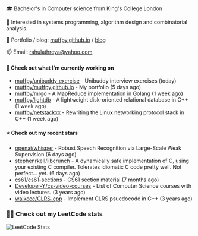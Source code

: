 🎓 Bachelor's in Computer science from King's College London  

🔭 Interested in systems programming, algorithm design and combinatorial analysis.

🤗 Portfolio / blog: [muffpy.github.io](https://muffpy.github.io/) / [blog](https://muffpy.github.io/blog)

📫 Email: [rahulathreya@yahoo.com](mailto:rahulathreya@yahoo.com)

#### 👷 Check out what I'm currently working on

- [muffpy/unibuddy_exercise](https://github.com/muffpy/unibuddy_exercise) - Unibuddy interview exercises (today)
- [muffpy/muffpy.github.io](https://github.com/muffpy/muffpy.github.io) - My portfolio (5 days ago)
- [muffpy/mrgo](https://github.com/muffpy/mrgo) - A MapReduce implementation in Golang (1 week ago)
- [muffpy/lightdb](https://github.com/muffpy/lightdb) - A lightweight disk-oriented relational database in C&#43;&#43; (1 week ago)
- [muffpy/netstackxx](https://github.com/muffpy/netstackxx) - Rewriting the Linux networking protocol stack in C&#43;&#43; (1 week ago)

#### ⭐ Check out my recent stars

- [openai/whisper](https://github.com/openai/whisper) - Robust Speech Recognition via Large-Scale Weak Supervision (6 days ago)
- [stephenrkell/libcrunch](https://github.com/stephenrkell/libcrunch) - A dynamically safe implementation of C, using your existing C compiler. Tolerates idiomatic C code pretty well. Not perfect... yet. (6 days ago)
- [cs61/cs61-sections](https://github.com/cs61/cs61-sections) - CS61 section material (7 months ago)
- [Developer-Y/cs-video-courses](https://github.com/Developer-Y/cs-video-courses) - List of Computer Science courses with video lectures. (3 years ago)
- [walkccc/CLRS-cpp](https://github.com/walkccc/CLRS-cpp) - Implement CLRS psuedocode in C&#43;&#43; (3 years ago)

### 👨‍💻 Check out my LeetCode stats
![LeetCode Stats](https://leetcode.card.workers.dev/lcascension?theme=unicorn&font=baloo&extension=null)
